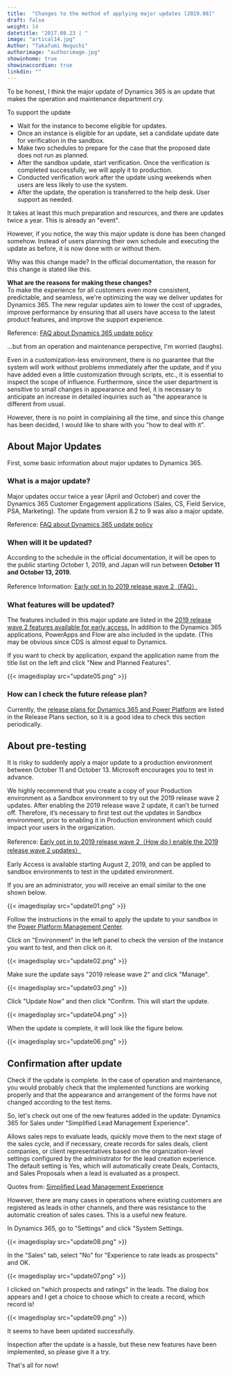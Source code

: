 ```yaml
---
title:  "Changes to the method of applying major updates [2019.08]"
draft: false
weight: 14
datetitle: "2017.08.23 | "
image: "artical14.jpg"
Author: "Takafumi Noguchi"
authorimage: "authorimage.jpg"
showinhome: true
showinaccordian: true
linkdin: ""
---
```

<!-- Intro  -->
To be honest, I think the major update of Dynamics 365 is an update that makes the operation and maintenance department cry.

To support the update
* Wait for the instance to become eligible for updates.
* Once an instance is eligible for an update, set a candidate update date for verification in the sandbox.
* Make two schedules to prepare for the case that the proposed date does not run as planned.
* After the sandbox update, start verification. Once the verification is completed successfully, we will apply it to production.
* Conducted verification work after the update using weekends when users are less likely to use the system.
* After the update, the operation is transferred to the help desk. User support as needed.

It takes at least this much preparation and resources, and there are updates twice a year. This is already an "event".

However, if you notice, the way this major update is done has been changed somehow. Instead of users planning their own schedule and executing the update as before, it is now done with or without them.

Why was this change made? In the official documentation, the reason for this change is stated like this.

<!-- Quate Box -->
**What are the reasons for making these changes?**    
To make the experience for all customers even more consistent, predictable, and seamless, we're optimizing the way we deliver updates for Dynamics 365. The new regular updates aim to lower the cost of upgrades, improve performance by ensuring that all users have access to the latest product features, and improve the support experience.

Reference: [FAQ about Dynamics 365 update policy](https://docs.microsoft.com/ja-jp/dynamics365/get-started/faq-update-policy)

...but from an operation and maintenance perspective, I'm worried (laughs).

Even in a customization-less environment, there is no guarantee that the system will work without problems immediately after the update, and if you have added even a little customization through scripts, etc., it is essential to inspect the scope of influence. Furthermore, since the user department is sensitive to small changes in appearance and feel, it is necessary to anticipate an increase in detailed inquiries such as "the appearance is different from usual.

However, there is no point in complaining all the time, and since this change has been decided, I would like to share with you "how to deal with it".


## About Major Updates
First, some basic information about major updates to Dynamics 365.

### What is a major update?
Major updates occur twice a year (April and October) and cover the Dynamics 365 Customer Engagement applications (Sales, CS, Field Service, PSA, Marketing). The update from version 8.2 to 9 was also a major update.

Reference: [FAQ about Dynamics 365 update policy](https://docs.microsoft.com/ja-jp/dynamics365/get-started/faq-update-policy)

### When will it be updated?
According to the schedule in the official documentation, it will be open to the public starting October 1, 2019, and Japan will run between **October 11 and October 13, 2019.**

Reference Information: [Early opt in to 2019 release wave 2（FAQ）](https://docs.microsoft.com/ja-jp/power-platform/admin/preview-october-2019-updates#faq)

### What features will be updated?
The features included in this major update are listed in the [2019 release wave 2 features available for early access.](https://docs.microsoft.com/ja-jp/dynamics365-release-plan/2019wave2/features-ready-early-access) In addition to the Dynamics 365 applications, PowerApps and Flow are also included in the update. (This may be obvious since CDS is almost equal to Dynamics.

If you want to check by application, expand the application name from the title list on the left and click "New and Planned Features".

<!-- Image= update05.png -->
{{< imagedisplay src="update05.png" >}}

### How can I check the future release plan?
Currently, the [release plans for Dynamics 365 and Power Platform](https://docs.microsoft.com/ja-jp/dynamics365/release-plans/index#pivot=pp-relplan&panel=pprelplan) are listed in the Release Plans section, so it is a good idea to check this section periodically.

## About pre-testing
It is risky to suddenly apply a major update to a production environment between October 11 and October 13. Microsoft encourages you to test in advance.

<!-- Quate Box -->
We highly recommend that you create a copy of your Production environment as a Sandbox environment to try out the 2019 release wave 2 updates. After enabling the 2019 release wave 2 update, it can’t be turned off. Therefore, it’s necessary to first test out the updates in Sandbox environment, prior to enabling it in Production environment which could impact your users in the organization.

Reference: [Early opt in to 2019 release wave 2（How do I enable the 2019 release wave 2 updates）](https://docs.microsoft.com/ja-jp/power-platform/admin/preview-october-2019-updates#how-do-i-enable-the-2019-release-wave-2-updates)

Early Access is available starting August 2, 2019, and can be applied to sandbox environments to test in the updated environment.

If you are an administrator, you will receive an email similar to the one shown below.
<!-- Image= update01.png -->
{{< imagedisplay src="update01.png" >}}

Follow the instructions in the email to apply the update to your sandbox in the [Power Platform Management Center](https://admin.powerplatform.microsoft.com/).

Click on "Environment" in the left panel to check the version of the instance you want to test, and then click on it.
<!-- Image= update02.png -->
{{< imagedisplay src="update02.png" >}}

Make sure the update says "2019 release wave 2" and click "Manage".
<!-- Image= update03.png -->
{{< imagedisplay src="update03.png" >}}

Click "Update Now" and then click "Confirm. This will start the update.
<!-- Image= update04.png -->
{{< imagedisplay src="update04.png" >}}

When the update is complete, it will look like the figure below.
<!-- Image= update06.png -->
{{< imagedisplay src="update06.png" >}}

## Confirmation after update
Check if the update is complete. In the case of operation and maintenance, you would probably check that the implemented functions are working properly and that the appearance and arrangement of the forms have not changed according to the test items.

So, let's check out one of the new features added in the update: Dynamics 365 for Sales under "Simplified Lead Management Experience".

<!-- Quate Box -->
Allows sales reps to evaluate leads, quickly move them to the next stage of the sales cycle, and if necessary, create records for sales deals, client companies, or client representatives based on the organization-level settings configured by the administrator for the lead creation experience. The default setting is Yes, which will automatically create Deals, Contacts, and Sales Proposals when a lead is evaluated as a prospect.

Quotes from: [Simplified Lead Management Experience](https://docs.microsoft.com/ja-jp/dynamics365-release-plan/2019wave2/dynamics365-sales/simplified-lead-management-experience)

However, there are many cases in operations where existing customers are registered as leads in other channels, and there was resistance to the automatic creation of sales cases. This is a useful new feature.

In Dynamics 365, go to "Settings" and click "System Settings.
<!-- Image= update08.png -->
{{< imagedisplay src="update08.png" >}}

In the "Sales" tab, select "No" for "Experience to rate leads as prospects" and OK.
<!-- Image= update07.png -->
{{< imagedisplay src="update07.png" >}}

I clicked on "which prospects and ratings" in the leads. The dialog box appears and I get a choice to choose which to create a record, which record is!
<!-- Image= update09.png -->
{{< imagedisplay src="update09.png" >}}

It seems to have been updated successfully.

Inspection after the update is a hassle, but these new features have been implemented, so please give it a try.

That's all for now!